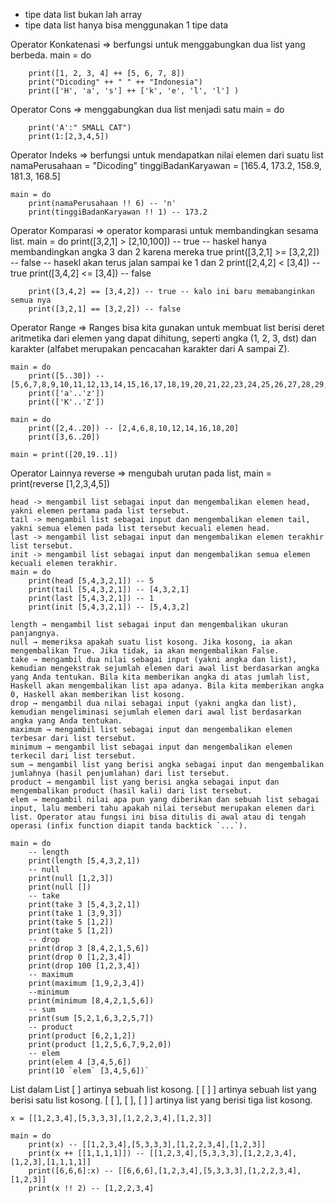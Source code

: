 - tipe data list bukan lah array
- tipe data list hanya bisa menggunakan 1 tipe data

Operator Konkatenasi => berfungsi untuk menggabungkan dua list yang berbeda.
    main = do
        
        print([1, 2, 3, 4] ++ [5, 6, 7, 8])
        print("Dicoding" ++ " " ++ "Indonesia")
        print(['H', 'a', 's'] ++ ['k', 'e', 'l', 'l'] )

Operator Cons => menggabungkan dua list menjadi satu
    main = do

        print('A':" SMALL CAT")
        print(1:[2,3,4,5])

Operator Indeks => berfungsi untuk mendapatkan nilai elemen dari suatu list
    namaPerusahaan = "Dicoding"
    tinggiBadanKaryawan = [165.4, 173.2, 158.9, 181.3, 168.5]

    main = do
        print(namaPerusahaan !! 6) -- 'n'
        print(tinggiBadanKaryawan !! 1) -- 173.2

Operator Komparasi => operator komparasi untuk membandingkan sesama list.
    main = do
        print([3,2,1] > [2,10,100]) -- true -- haskel hanya membandingkan angka 3 dan 2 karena mereka true
        print([3,2,1] >= [3,2,2]) -- false -- hasekl akan terus jalan sampai ke 1 dan 2
        print([2,4,2] < [3,4]) -- true
        print([3,4,2] <= [3,4]) -- false

        print([3,4,2] == [3,4,2]) -- true -- kalo ini baru memabanginkan semua nya
        print([3,2,1] == [3,2,2]) -- false

Operator Range => Ranges bisa kita gunakan untuk membuat list berisi deret aritmetika dari elemen yang dapat dihitung, 
    seperti angka (1, 2, 3, dst) dan karakter (alfabet merupakan pencacahan karakter dari A sampai Z). 

    main = do 
        print([5..30]) -- [5,6,7,8,9,10,11,12,13,14,15,16,17,18,19,20,21,22,23,24,25,26,27,28,29,30]
        print(['a'..'z'])
        print(['K'..'Z'])

    main = do 
        print([2,4..20]) -- [2,4,6,8,10,12,14,16,18,20]
        print([3,6..20])

    main = print([20,19..1])

Operator Lainnya
    reverse => mengubah urutan pada list,
        main = print(reverse [1,2,3,4,5])

    head -> mengambil list sebagai input dan mengembalikan elemen head, yakni elemen pertama pada list tersebut.
    tail -> mengambil list sebagai input dan mengembalikan elemen tail, yakni semua elemen pada list tersebut kecuali elemen head.
    last -> mengambil list sebagai input dan mengembalikan elemen terakhir list tersebut.
    init -> mengambil list sebagai input dan mengembalikan semua elemen kecuali elemen terakhir.
    main = do
        print(head [5,4,3,2,1]) -- 5
        print(tail [5,4,3,2,1]) -- [4,3,2,1]
        print(last [5,4,3,2,1]) -- 1
        print(init [5,4,3,2,1]) -- [5,4,3,2]

    length → mengambil list sebagai input dan mengembalikan ukuran panjangnya.
    null → memeriksa apakah suatu list kosong. Jika kosong, ia akan mengembalikan True. Jika tidak, ia akan mengembalikan False.
    take → mengambil dua nilai sebagai input (yakni angka dan list), kemudian mengekstrak sejumlah elemen dari awal list berdasarkan angka yang Anda tentukan. Bila kita memberikan angka di atas jumlah list, Haskell akan mengembalikan list apa adanya. Bila kita memberikan angka 0, Haskell akan memberikan list kosong.
    drop → mengambil dua nilai sebagai input (yakni angka dan list), kemudian mengeliminasi sejumlah elemen dari awal list berdasarkan angka yang Anda tentukan. 
    maximum → mengambil list sebagai input dan mengembalikan elemen terbesar dari list tersebut.
    minimum → mengambil list sebagai input dan mengembalikan elemen terkecil dari list tersebut.
    sum → mengambil list yang berisi angka sebagai input dan mengembalikan jumlahnya (hasil penjumlahan) dari list tersebut.
    product → mengambil list yang berisi angka sebagai input dan mengembalikan product (hasil kali) dari list tersebut.
    elem → mengambil nilai apa pun yang diberikan dan sebuah list sebagai input, lalu memberi tahu apakah nilai tersebut merupakan elemen dari list. Operator atau fungsi ini bisa ditulis di awal atau di tengah operasi (infix function diapit tanda backtick `...`).

    main = do
        -- length
        print(length [5,4,3,2,1])
        -- null
        print(null [1,2,3])
        print(null [])
        -- take
        print(take 3 [5,4,3,2,1])
        print(take 1 [3,9,3])
        print(take 5 [1,2])
        print(take 5 [1,2])
        -- drop
        print(drop 3 [8,4,2,1,5,6])
        print(drop 0 [1,2,3,4])
        print(drop 100 [1,2,3,4])
        -- maximum
        print(maximum [1,9,2,3,4])
        --minimum
        print(minimum [8,4,2,1,5,6])
        -- sum
        print(sum [5,2,1,6,3,2,5,7])
        -- product
        print(product [6,2,1,2])
        print(product [1,2,5,6,7,9,2,0])
        -- elem
        print(elem 4 [3,4,5,6])
        print(10 `elem` [3,4,5,6])`

List dalam List
    [ ] artinya sebuah list kosong.
    [ [ ] ] artinya sebuah list yang berisi satu list kosong.
    [ [ ], [ ], [ ] ] artinya list yang berisi tiga list kosong.

    x = [[1,2,3,4],[5,3,3,3],[1,2,2,3,4],[1,2,3]] 

    main = do
        print(x) -- [[1,2,3,4],[5,3,3,3],[1,2,2,3,4],[1,2,3]]
        print(x ++ [[1,1,1,1]]) -- [[1,2,3,4],[5,3,3,3],[1,2,2,3,4],[1,2,3],[1,1,1,1]]
        print([6,6,6]:x) -- [[6,6,6],[1,2,3,4],[5,3,3,3],[1,2,2,3,4],[1,2,3]]
        print(x !! 2) -- [1,2,2,3,4]